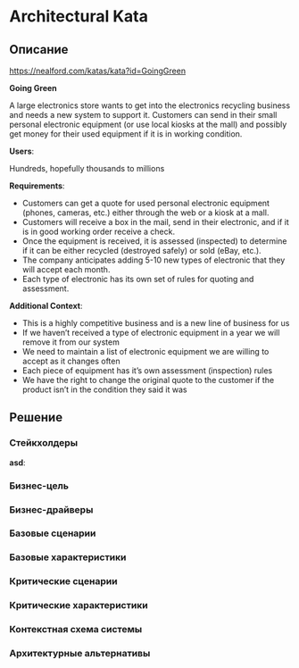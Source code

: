 # Architectural Kata

## Описание

https://nealford.com/katas/kata?id=GoingGreen

**Going Green**

A large electronics store wants to get into the electronics recycling business and needs a new system to support it. Customers can send in their small personal electronic equipment (or use local kiosks at the mall) and possibly get money for their used equipment if it is in working condition.

**Users**:

Hundreds, hopefully thousands to millions

**Requirements**:

- Customers can get a quote for used personal electronic equipment (phones, cameras, etc.) either through the web or a kiosk at a mall.
- Customers will receive a box in the mail, send in their electronic, and if it is in good working order receive a check.
- Once the equipment is received, it is assessed (inspected) to determine if it can be either recycled (destroyed safely) or sold (eBay, etc.).
- The company anticipates adding 5-10 new types of electronic that they will accept each month.
- Each type of electronic has its own set of rules for quoting and assessment.

**Additional Context**:

  - This is a highly competitive business and is a new line of business for us
  - If we haven’t received a type of electronic equipment in a year we will remove it from our system
  - We need to maintain a list of electronic equipment we are willing to accept as it changes often
  - Each piece of equipment has it’s own assessment (inspection) rules
  - We have the right to change the original quote to the customer if the product isn’t in the condition they said it was

## Решение

### Стейкхолдеры

**asd**:

### Бизнес-цель
### Бизнес-драйверы

### Базовые сценарии
### Базовые характеристики

### Критические сценарии
### Критические характеристики

### Контекстная схема системы

### Архитектурные альтернативы

